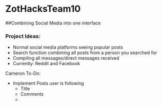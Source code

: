 # ZotHacksTeam10


##Combining Social Media into one interface

### Project Ideas:

- Normal social media platforms seeing popular posts
- Search function combining all posts from a person you searched for
- Compiling all messages/direct messages received
- Currently: Reddit and Facebook

Cameron To-Do:
- Implement Posts user is following
    - Title
    - Comments
    - 
